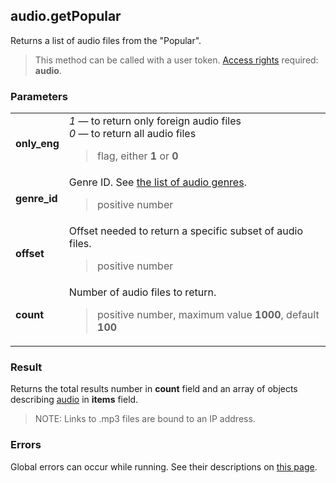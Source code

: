 ## audio.getPopular

Returns a list of audio files from the "Popular".

> This method can be called with a user token. [Access rights](https://vk.com/dev/permissions) required: **audio**.

### Parameters

<table>
  <tr>
    <td>
      <b>only_eng</b>
    </td>
    <td>
      <i>1</i> — to return only foreign audio files
      <br>
      <i>0</i> — to return all audio files
      <blockquote>
        flag, either <b>1</b> or <b>0</b>
      </blockquote>
    </td>
  </tr>
  <tr>
    <td>
      <b>genre_id</b>
    </td>
    <td>
      Genre ID. See <a href="https://vk.com/dev/objects/audio_genres">the list of audio genres</a>.
      <blockquote>
        positive number
      </blockquote>
    </td>
  </tr>
  <tr>
    <td>
      <b>offset</b>
    </td>
    <td>
      Offset needed to return a specific subset of audio files.
      <blockquote>
        positive number
      </blockquote>
    </td>
  </tr>
  <tr>
    <td>
      <b>count</b>
    </td>
    <td>
      Number of audio files to return.
      <blockquote>
        positive number, maximum value <b>1000</b>, default <b>100</b>
      </blockquote>
    </td>
  </tr>
</table>

### Result

Returns the total results number in **count** field and an array of objects describing [audio](https://vk.com/dev/objects/audio) in <b>items</b> field.

> NOTE: Links to .mp3 files are bound to an IP address.

### Errors

Global errors can occur while running. See their descriptions on [this page](https://vk.com/dev/errors).